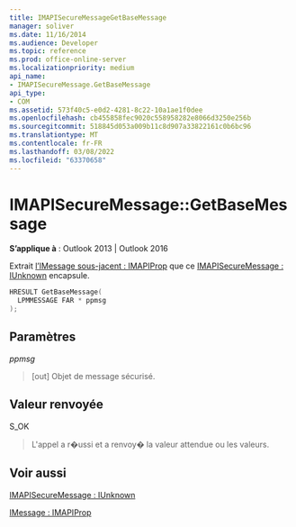 ```yaml
---
title: IMAPISecureMessageGetBaseMessage
manager: soliver
ms.date: 11/16/2014
ms.audience: Developer
ms.topic: reference
ms.prod: office-online-server
ms.localizationpriority: medium
api_name:
- IMAPISecureMessage.GetBaseMessage
api_type:
- COM
ms.assetid: 573f40c5-e0d2-4281-8c22-10a1ae1f0dee
ms.openlocfilehash: cb455858fec9020c558958282e8066d3250e256b
ms.sourcegitcommit: 518845d053a009b11c8d907a33822161c0b6bc96
ms.translationtype: MT
ms.contentlocale: fr-FR
ms.lasthandoff: 03/08/2022
ms.locfileid: "63370658"
---
```

# <a name="imapisecuremessagegetbasemessage"></a>IMAPISecureMessage::GetBaseMessage

  
  
**S’applique à** : Outlook 2013 | Outlook 2016 
  
Extrait [l’IMessage sous-jacent : IMAPIProp](imessageimapiprop.md) que ce [IMAPISecureMessage : IUnknown](imapisecuremessageiunknown.md) encapsule. 
  
```cpp
HRESULT GetBaseMessage(
  LPMMESSAGE FAR * ppmsg
);
```

## <a name="parameters"></a>Paramètres

 _ppmsg_
  
> [out] Objet de message sécurisé.
    
## <a name="return-value"></a>Valeur renvoyée

S_OK
  
> L'appel a r�ussi et a renvoy� la valeur attendue ou les valeurs.
    
## <a name="see-also"></a>Voir aussi



[IMAPISecureMessage : IUnknown](imapisecuremessageiunknown.md)
  
[IMessage : IMAPIProp](imessageimapiprop.md)

